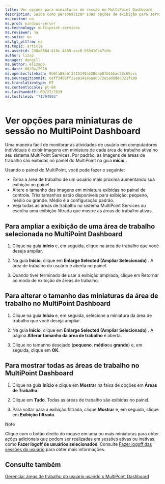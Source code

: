 ```yaml
---
title: Ver opções para miniaturas de sessão no MultiPoint Dashboard
description: Saiba como personalizar suas opções de exibição para serviços do MultiPoint
ms.custom: na
ms.prod: windows-server
ms.technology: multipoint-services
ms.reviewer: na
ms.suite: na
ms.tgt_pltfrm: na
ms.topic: article
ms.assetid: 288a6504-418c-4489-acc6-930410c47cdb
author: lizap
manager: dongill
ms.author: elizapo
ms.date: 08/04/2016
ms.openlocfilehash: 9b6fa08a6f3215140a528dab0fb55bac23c60ccc
ms.sourcegitcommit: 6aff3d88ff22ea141a6ea6572a5ad8dd6321f199
ms.translationtype: MT
ms.contentlocale: pt-BR
ms.lasthandoff: 09/27/2019
ms.locfileid: "71394803"
---
```

# <a name="view-options-for-session-thumbnails-in-multipoint-dashboard"></a>Ver opções para miniaturas de sessão no MultiPoint Dashboard
Uma maneira fácil de monitorar as atividades de usuário em computadores individuais é exibir imagens em miniatura de cada área de trabalho ativa no seu sistema MultiPoint Services. Por padrão, as imagens de áreas de trabalho são exibidas no painel do MultiPoint na guia **início** .  
  
Usando o painel do MultiPoint, você pode fazer o seguinte:  
  
- Exiba a área de trabalho de um usuário mais próxima aumentando sua exibição no painel.  
- Altere o tamanho das imagens em miniatura exibidas no painel de controle. Três tamanhos estão disponíveis para exibição: pequeno, médio ou grande. Médio é a configuração padrão.  
- Veja todas as áreas de trabalho no sistema MultiPoint Services ou escolha uma exibição filtrada que mostre as áreas de trabalho ativas.  
  
## <a name="to-enlarge-the-view-of-a-selected-desktop-in-multipoint-dashboard"></a>Para ampliar a exibição de uma área de trabalho selecionada no MultiPoint Dashboard  
  
1.  Clique na guia **início** e, em seguida, clique na área de trabalho que você deseja ampliar.  
  
2.  Na guia **Início**, clique em **Enlarge Selected (Ampliar Selecionado)** . A área de trabalho do usuário é aberta no painel.  
  
3.  Quando tiver terminado de usar a exibição ampliada, clique em Retornar ao modo de exibição de áreas de trabalho.  
  
## <a name="to-change-the-size-of-desktop-thumbnails-in-multipoint-dashboard"></a>Para alterar o tamanho das miniaturas da área de trabalho no MultiPoint Dashboard  
  
1.  Clique na guia **Início** e, em seguida, selecione a miniatura da área de trabalho que você deseja ampliar.  
  
2.  Na guia **Início**, clique em **Enlarge Selected (Ampliar Selecionado)** . A página **Alterar tamanho da área de trabalho** é aberta.  
  
3.  Clique no tamanho desejado (**pequeno**, **médio**ou **grande**) e, em seguida, clique em **OK**.  
  
## <a name="to-show-all-desktops-in-multipoint-dashboard"></a>Para mostrar todas as áreas de trabalho no MultiPoint Dashboard  
  
1.  Clique na guia **Início** e clique em **Mostrar** na faixa de opções em **Áreas de Trabalho**.  
  
2.  Clique em **Tudo**. Todas as áreas de trabalho são exibidas no painel.  
  
3.  Para voltar para a exibição filtrada, clique **Mostrar** e, em seguida, clique em **Exibição filtrada**.  

>[!NOTE] 
> Clique com o botão direito do mouse em uma ou mais miniaturas para obter ações adicionais que podem ser realizadas em sessões ativas ou inativas, como **Fazer logoff de usuários selecionados**. Consulte [Fazer logoff das sessões do usuário](Log-Off-User-Sessions.md) para obter mais informações.

## <a name="see-also"></a>Consulte também  
[Gerenciar áreas de trabalho do usuário usando o MultiPoint Dashboard](Manage-User-Desktops-Using-MultiPoint-Dashboard.md)
